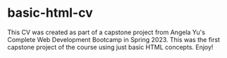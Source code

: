 # basic-html-cv
This CV was created as part of a capstone project from Angela Yu's Complete Web Development Bootcamp in Spring 2023. This was the first capstone project of the course using just basic HTML concepts. Enjoy!
